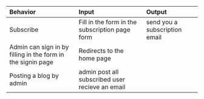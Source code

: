|Behavior|Input|Output
|:-------|:----|:-----|	
|Subscribe  |	Fill in the form in the subscription page form|	send you a subscription email|
|Admin can sign in by filling in the form in the signin page|	Redirects to the home page|
|Posting a blog by admin|	admin post all subscribed user recieve an email